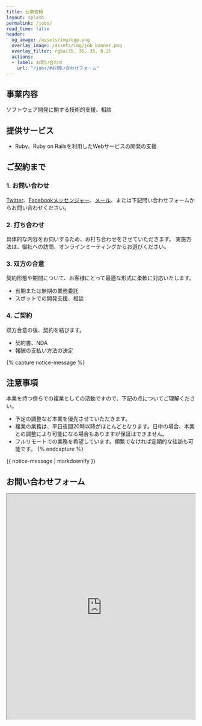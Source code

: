 ```yaml
---
title: 仕事依頼
layout: splash
permalink: /jobs/
read_time: false
header:
  og_image: /assets/img/ogp.png
  overlay_image: /assets/img/job_banner.png
  overlay_filter: rgba(35, 35, 35, 0.2)
  actions:
  - label: お問い合わせ
    url: "/jobs/#お問い合わせフォーム"
---
```


## 事業内容

ソフトウェア開発に関する技術的支援、相談

## 提供サービス

- Ruby、Ruby on Railsを利用したWebサービスの開発の支援

## ご契約まで

### 1. お問い合わせ

[Twitter](https://twitter.com/satoryuofficial)、[Facebookメッセンジャー](https://www.messenger.com/t/satoryu)、[メール](mailto:satoryu.1981@gmail.com)、または下記問い合わせフォームからお問い合わせください。

### 2. 打ち合わせ

具体的な内容をお伺いするため、お打ち合わせをさせていただきます。
実施方法は、御社への訪問、オンラインミーティングからお選びください。

### 3. 双方の合意

契約形態や期間について、お客様にとって最適な形式に柔軟に対応いたします。

- 有期または無期の業務委託
- スポットでの開発支援、相談

### 4. ご契約

双方合意の後、契約を結びます。

- 契約書、NDA
- 報酬の支払い方法の決定

{% capture notice-message %}

## 注意事項

本業を持つ傍らでの複業としての活動ですので、下記の点についてご理解ください。

- 予定の調整など本業を優先させていただきます。
- 複業の業務は、平日夜間20時以降がほとんどとなります。日中の場合、本業との調整により可能になる場合もありますが保証はできません。
- フルリモートでの業務を希望しています。頻繁でなければ定期的な往訪も可能です。
{% endcapture %}

<div class="notice--danger">

{{ notice-message | markdownify }}

</div>

## お問い合わせフォーム

<div style="width:100%;height:600px;overflow:auto;-webkit-overflow-scrolling:touch;"><iframe src="https://tayori.com/form/d444fee09a35b2cb3b733560b756310c4ee09508" width="100%" height="100%"></iframe></div>
